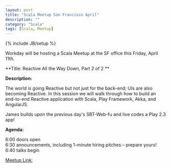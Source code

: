 ```yaml
---
layout: post
title: "Scala Meetup San Francisco April"
description: ""
category: "Scala"
tags: [Scala, Meetup]
---
```

{% include JB/setup %}


Workday will be hosting a Scala Meetup at the SF office this Friday, April 11th.

**Title: Reactive All the Way Down, Part 2 of 2 **

**Description:**

The world is going Reactive but not just for the back-end; UIs are also becoming Reactive. In this session we will walk through how to build an end-to-end Reactive application with Scala, Play Framework, Akka, and AngularJS.

James builds upon the previous day's SBT-Web-fu and live codes a Play 2.3 app!

**Agenda:**

6:00 doors open  
6:30 announcements, including 1-minute hiring pitches – prepare yours!  
6:40 talks begin 

[Meetup Link:](http://www.meetup.com/SF-Scala/events/175274442/)

